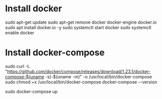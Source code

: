 # Install docker
sudo apt-get update
sudo apt-get remove docker docker-engine docker.io
sudo apt install docker.io -y
sudo systemctl start docker
sudo systemctl enable docker


# Install docker-compose
sudo curl -L "https://github.com/docker/compose/releases/download/1.23.1/docker-compose-$(uname -s)-$(uname -m)" -o /usr/local/bin/docker-compose
sudo chmod +x /usr/local/bin/docker-compose
docker-compose --version


sudo docker-compose up